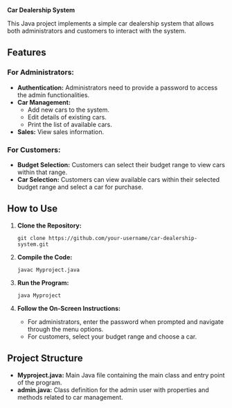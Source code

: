 **Car Dealership System**

This Java project implements a simple car dealership system that allows both administrators and customers to interact with the system.

## Features

### For Administrators:
- **Authentication:** Administrators need to provide a password to access the admin functionalities.
- **Car Management:**
  - Add new cars to the system.
  - Edit details of existing cars.
  - Print the list of available cars.
- **Sales:** View sales information.

### For Customers:
- **Budget Selection:** Customers can select their budget range to view cars within that range.
- **Car Selection:** Customers can view available cars within their selected budget range and select a car for purchase.

## How to Use

1. **Clone the Repository:**
   ```
   git clone https://github.com/your-username/car-dealership-system.git
   ```

2. **Compile the Code:**
   ```
   javac Myproject.java
   ```

3. **Run the Program:**
   ```
   java Myproject
   ```

4. **Follow the On-Screen Instructions:**
   - For administrators, enter the password when prompted and navigate through the menu options.
   - For customers, select your budget range and choose a car.

## Project Structure

- **Myproject.java:** Main Java file containing the main class and entry point of the program.
- **admin.java:** Class definition for the admin user with properties and methods related to car management.

